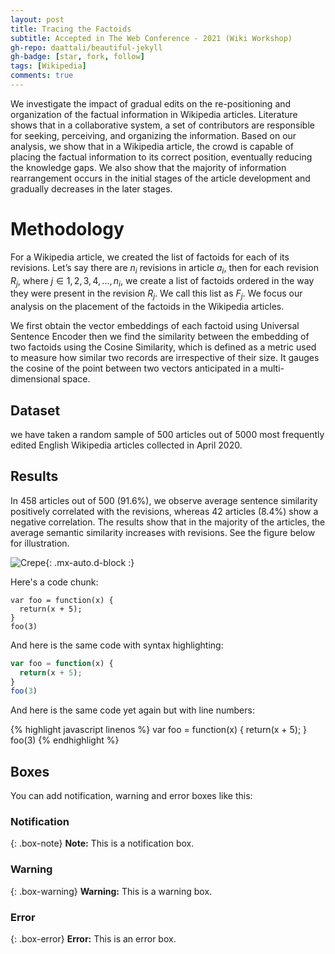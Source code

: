```yaml
---
layout: post
title: Tracing the Factoids
subtitle: Accepted in The Web Conference - 2021 (Wiki Workshop)
gh-repo: daattali/beautiful-jekyll
gh-badge: [star, fork, follow]
tags: [Wikipedia]
comments: true
---
```


We investigate the impact of gradual edits on the re-positioning and organization of the factual information in Wikipedia articles. Literature shows that in a collaborative system, a set of contributors are responsible for seeking, perceiving, and organizing the information. Based on our analysis, we show that in a Wikipedia article, the crowd is capable of placing the factual information to its correct position, eventually reducing the knowledge gaps. We also show that the majority of information rearrangement occurs in the initial stages of the article development and gradually decreases in the later stages.



# Methodology
For a Wikipedia article, we created the list of factoids for each of its revisions. Let’s say there are $n_i$ revisions in article $a_i$, then for each revision $R_j$, where $j ∈ {1, 2, 3, 4, ...,n_i }$, we create a list of factoids ordered in the way they were present in the revision $R_j$. We call this list as $F_j$. We
focus our analysis on the placement of the factoids in the Wikipedia articles.

We first obtain the vector embeddings of each factoid using Universal Sentence Encoder then we find the similarity between the embedding of two factoids using the Cosine Similarity, which is defined as a metric used to measure how similar two records are irrespective of their size. It gauges the cosine of the point between two vectors anticipated in a multi-dimensional space.

## Dataset
we have taken a random sample of 500 articles out of 5000 most frequently edited English Wikipedia articles collected in April 2020.

## Results

In 458 articles out of 500 (91.6%), we observe average sentence similarity positively correlated with the revisions, whereas 42 articles (8.4%) show a negative correlation. The results show that in the majority of the articles, the average semantic similarity increases with revisions. See the figure below for illustration.

![Crepe](https://s3-media3.fl.yelpcdn.com/bphoto/cQ1Yoa75m2yUFFbY2xwuqw/348s.jpg){: .mx-auto.d-block :}

Here's a code chunk:

~~~
var foo = function(x) {
  return(x + 5);
}
foo(3)
~~~

And here is the same code with syntax highlighting:

```javascript
var foo = function(x) {
  return(x + 5);
}
foo(3)
```

And here is the same code yet again but with line numbers:

{% highlight javascript linenos %}
var foo = function(x) {
  return(x + 5);
}
foo(3)
{% endhighlight %}

## Boxes
You can add notification, warning and error boxes like this:

### Notification

{: .box-note}
**Note:** This is a notification box.

### Warning

{: .box-warning}
**Warning:** This is a warning box.

### Error

{: .box-error}
**Error:** This is an error box.
